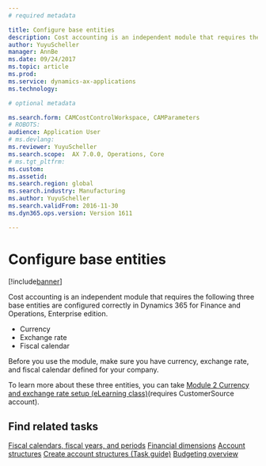 ```yaml
---
# required metadata

title: Configure base entities 
description: Cost accounting is an independent module that requires the three base entities: currency, exchange rate, and fiscal calendar are configured correctly. 
author: YuyuScheller
manager: AnnBe
ms.date: 09/24/2017
ms.topic: article
ms.prod: 
ms.service: dynamics-ax-applications
ms.technology: 

# optional metadata

ms.search.form: CAMCostControlWorkspace, CAMParameters
# ROBOTS: 
audience: Application User
# ms.devlang: 
ms.reviewer: YuyuScheller
ms.search.scope:  AX 7.0.0, Operations, Core
# ms.tgt_pltfrm: 
ms.custom: 
ms.assetid: 
ms.search.region: global
ms.search.industry: Manufacturing
ms.author: YuyuScheller
ms.search.validFrom: 2016-11-30
ms.dyn365.ops.version: Version 1611

---
```


# Configure base entities 

[!include[banner](../includes/banner.md)]


Cost accounting is an independent module that requires the following three base entities are configured correctly in Dynamics 365 for Finance and Operations, Enterprise edition.

-  Currency
-  Exchange rate
-  Fiscal calendar  

Before you use the module, make sure you have currency, exchange rate, and fiscal calendar defined for your company. 

To learn more about these three entities, you can take [Module 2 Currency and exchange rate setup (eLearning class)](https://mbspartner.microsoft.com/AX/CourseModules/1215)(requires CustomerSource account).

## Find related tasks

[Fiscal calendars, fiscal years, and periods](../budgeting/fiscal-calendars-fiscal-years-periods.md)
[Financial dimensions](../general-ledger/financial-dimensions.md)
[Account structures](../general-ledger/Default-dimensions.md)
[Create account structures (Task guide)](../general-ledger/tasks/create-account-structures.md)
[Budgeting overview](../budgeting/basic-budgeting-overview-configuration.md)

